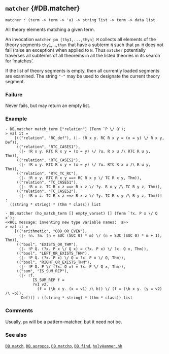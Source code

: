 ## `matcher` {#DB.matcher}


```
matcher : (term -> term -> 'a) -> string list -> term -> data list
```



All theory elements matching a given term.


An invocation `matcher pm [thy1,...,thyn] M` collects all elements
of the theory segments `thy1`,...,`thyn` that have a subterm `N` such
that `pm M` does not fail (raise an exception) when applied to `N`.
Thus `matcher` potentially traverses all subterms of all theorems in
all the listed theories in its search for ‘matches’.

If the list of theory segments is empty, then all currently loaded
segments are examined. The string `"-"` may be used to designate
the current theory segment.

### Failure

Never fails, but may return an empty list.

### Example

    
    - DB.matcher match_term ["relation"] (Term `P \/ Q`);
    > val it =
        [(("relation", "RC_def"), (|- !R x y. RC R x y = (x = y) \/ R x y, Def)),
         (("relation", "RTC_CASES1"),
          (|- !R x y. RTC R x y = (x = y) \/ ?u. R x u /\ RTC R u y, Thm)),
         (("relation", "RTC_CASES2"),
          (|- !R x y. RTC R x y = (x = y) \/ ?u. RTC R x u /\ R u y, Thm)),
         (("relation", "RTC_TC_RC"),
          (|- !R x y. RTC R x y ==> RC R x y \/ TC R x y, Thm)),
         (("relation", "TC_CASES1"),
          (|- !R x z. TC R x z ==> R x z \/ ?y. R x y /\ TC R y z, Thm)),
         (("relation", "TC_CASES2"),
          (|- !R x z. TC R x z ==> R x z \/ ?y. TC R x y /\ R y z, Thm))] :
      ((string * string) * (thm * class)) list
    
    - DB.matcher (ho_match_term [] empty_varset) [] (Term `?x. P x \/ Q x`);
    <<HOL message: inventing new type variable names: 'a>>
    > val it =
        [(("arithmetic", "ODD_OR_EVEN"),
          (|- !n. ?m. (n = SUC (SUC 0) * m) \/ (n = SUC (SUC 0) * m + 1), Thm)),
         (("bool", "EXISTS_OR_THM"),
          (|- !P Q. (?x. P x \/ Q x) = (?x. P x) \/ ?x. Q x, Thm)),
         (("bool", "LEFT_OR_EXISTS_THM"),
          (|- !P Q. (?x. P x) \/ Q = ?x. P x \/ Q, Thm)),
         (("bool", "RIGHT_OR_EXISTS_THM"),
          (|- !P Q. P \/ (?x. Q x) = ?x. P \/ Q x, Thm)),
         (("sum", "IS_SUM_REP"),
          (|- !f.
                IS_SUM_REP f =
                ?v1 v2.
                  (f = (\b x y. (x = v1) /\ b)) \/ (f = (\b x y. (y = v2) /\ ~b)),
           Def))] : ((string * string) * (thm * class)) list
    



### Comments

Usually, `pm` will be a pattern-matcher, but it need not be.

### See also

[`DB.match`](#DB.match), [`DB.apropos`](#DB.apropos), [`DB.matchp`](#DB.matchp), [`DB.find`](#DB.find), [`holyHammer.hh`](#holyHammer.hh)

